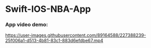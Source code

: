# Swift-IOS-NBA-App

### App video demo:
https://user-images.githubusercontent.com/89164588/227388239-25f006a1-d513-4b81-83c1-883d6efdbe67.mp4
